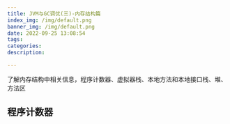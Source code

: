 ```yaml
---
title: JVM与GC调优(三)-内存结构篇
index_img: /img/default.png
banner_img: /img/default.png
date: 2022-09-25 13:08:54
tags:
categories:
description:

---
```


了解内存结构中相关信息，程序计数器、虚拟器栈、本地方法和本地接口栈、堆、方法区

<!-- more -->

## 程序计数器

